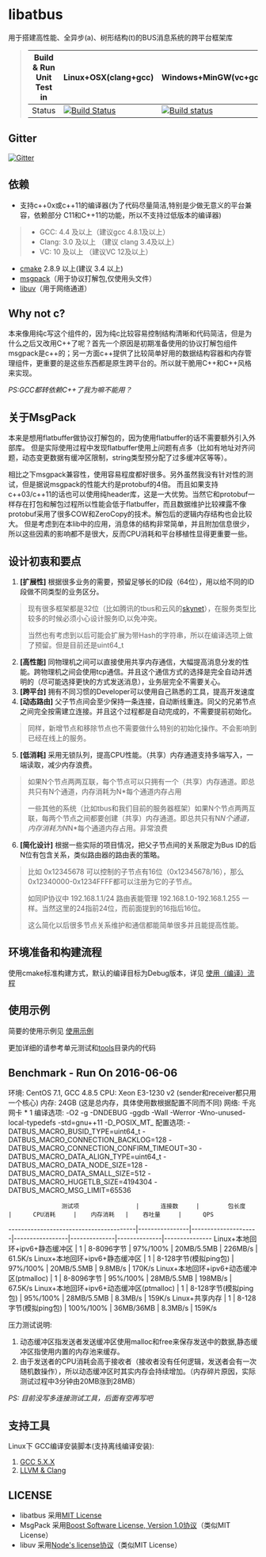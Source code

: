 libatbus
========

用于搭建高性能、全异步(a)、树形结构(t)的BUS消息系统的跨平台框架库

> Build & Run Unit Test in |  Linux+OSX(clang+gcc) | Windows+MinGW(vc+gcc) |
> -------------------------|--------|---------|
> Status |  [![Build Status](https://travis-ci.org/atframework/libatbus.svg?branch=master)](https://travis-ci.org/atframework/libatbus) | [![Build status](https://ci.appveyor.com/api/projects/status/v2ufe4xuwbc6gjlf/branch/master?svg=true)](https://ci.appveyor.com/project/owt5008137/libatbus-k408k/branch/master) |
>

Gitter
------
[![Gitter](https://badges.gitter.im/owt5008137/libatbus.svg)](https://gitter.im/owt5008137/libatbus?utm_source=badge&utm_medium=badge&utm_campaign=pr-badge)

依赖
------

+ 支持c++0x或c++11的编译器(为了代码尽量简洁,特别是少做无意义的平台兼容，依赖部分 C11和C++11的功能，所以不支持过低版本的编译器)
> + GCC: 4.4 及以上（建议gcc 4.8.1及以上）
> + Clang: 3.0 及以上 （建议 clang 3.4及以上）
> + VC: 10 及以上 （建议VC 12及以上）

+ [cmake](https://cmake.org/download/) 2.8.9 以上(建议 3.4 以上)
+ [msgpack](https://github.com/msgpack/msgpack-c)（用于协议打解包,仅使用头文件）
+ [libuv](http://libuv.org/)（用于网络通道）


Why not c?
------
本来像用纯c写这个组件的，因为纯c比较容易控制结构清晰和代码简洁，但是为什么之后又改用C++了呢？首先一个原因是初期准备使用的协议打解包组件msgpack是c++的；另一方面c++提供了比较简单好用的数据结构容器和内存管理组件，更重要的是这些东西都是原生跨平台的。所以就干脆用C++和C++风格来实现。

*PS:GCC都转依赖C++了我为嘛不能用？*

关于MsgPack
------
本来是想用flatbuffer做协议打解包的，因为使用flatbuffer的话不需要额外引入外部库。
但是实际使用过程中发现flatbuffer使用上问题有点多（比如有地址对齐问题，动态变更数据有缓冲区限制，string类型预分配了过多缓冲区等等）。

相比之下msgpack兼容性，使用容易程度都好很多。另外虽然我没有针对性的测试，但是据说msgpack的性能大约是protobuf的4倍。
而且如果支持c++03/c++11的话也可以使用纯header库，这是一大优势。当然它和protobuf一样存在打包和解包过程所以性能会低于flatbuffer，而且数据维护比较裸露不像protobuf采用了很多COW和ZeroCopy的技术。解包后的逻辑内存结构也会比较大。
但是考虑到在本lib中的应用，消息体的结构非常简单，并且附加信息很少，所以这些因素的影响都不是很大，反而CPU消耗和平台移植性显得更重要一些。

设计初衷和要点
------

1. **[扩展性]** 根据很多业务的需要，预留足够长的ID段（64位），用以给不同的ID段做不同类型的业务区分。
> 现有很多框架都是32位（比如腾讯的tbus和云风的[skynet](https://github.com/cloudwu/skynet)），在服务类型比较多的时候必须小心设计服务ID,以免冲突。
> 
> 当然也有考虑到以后可能会扩展为带Hash的字符串，所以在编译选项上做了预留。但是目前还是uint64_t

2. **[高性能]** 同物理机之间可以直接使用共享内存通信，大幅提高消息分发的性能。跨物理机之间会使用tcp通信。并且这个通信方式的选择是完全自动并透明的（尽可能选择更快的方式发送消息），业务层完全不需要关心。
3. **[跨平台]** 拥有不同习惯的Developer可以使用自己熟悉的工具，提高开发速度
4. **[动态路由]** 父子节点间会至少保持一条连接，自动断线重连。同父的兄弟节点之间完全按需建立连接。并且这个过程都是自动完成的，不需要提前初始化。
> 同样，新增节点和移除节点也不需要做什么特别的初始化操作。不会影响到已经在线上的服务。

5. **[低消耗]** 采用无锁队列，提高CPU性能。（共享）内存通道支持多端写入，一端读取，减少内存浪费。
> 如果N个节点两两互联，每个节点可以只拥有一个（共享）内存通道。即总共只有N个通道，内存消耗为N*每个通道内存占用
> 
> 一些其他的系统（比如tbus和我们目前的服务器框架）如果N个节点两两互联，每两个节点之间都要创建（共享）内存通道。即总共只有N*N个通道，内存消耗为N*N*每个通道内存占用。非常浪费

6. **[简化设计]** 根据一些实际的项目情况，把父子节点间的关系限定为Bus ID的后N位有包含关系，类似路由器的路由表的策略。
> 比如 0x12345678 可以控制的子节点有16位（0x12345678/16），那么0x12340000-0x1234FFFF都可以注册为它的子节点。
> 
> 如同IP协议中 192.168.1.1/24 路由表能管理 192.168.1.0-192.168.1.255 一样。当然这里的24指前24位，而前面提到的16指后16位。
> 
> 这么简化以后很多节点关系维护和通信都能简单很多并且能提高性能。

环境准备和构建流程
------
使用cmake标准构建方式，默认的编译目标为Debug版本，详见 [使用（编译）流程](doc/Build.md)

使用示例
------
简要的使用示例见 [使用示例](doc/Usage.md)

更加详细的请参考单元测试和[tools](tools)目录内的代码


Benchmark - Run On 2016-06-06
------
环境: CentOS 7.1, GCC 4.8.5
CPU: Xeon E3-1230 v2 (sender和receiver都只用一个核心)
内存: 24GB (这是总内存，具体使用数根据配置不同而不同)
网络: 千兆网卡 * 1
编译选项: -O2 -g -DNDEBUG -ggdb -Wall -Werror -Wno-unused-local-typedefs -std=gnu++11 -D_POSIX_MT_
配置选项: -DATBUS_MACRO_BUSID_TYPE=uint64_t -DATBUS_MACRO_CONNECTION_BACKLOG=128 -DATBUS_MACRO_CONNECTION_CONFIRM_TIMEOUT=30 -DATBUS_MACRO_DATA_ALIGN_TYPE=uint64_t -DATBUS_MACRO_DATA_NODE_SIZE=128 -DATBUS_MACRO_DATA_SMALL_SIZE=512 -DATBUS_MACRO_HUGETLB_SIZE=4194304 -DATBUS_MACRO_MSG_LIMIT=65536


                   测试项                |      连接数     |        包长度        |      CPU消耗     |    内存消耗   |    吞吐量     |      QPS
----------------------------------------|----------------|---------------------|-----------------|--------------|--------------|---------------
Linux+本地回环+ipv6+静态缓冲区             |         1      |      8-8096字节      |     97%/100%    |   20MB/5.5MB |    226MB/s   |    61.5K/s
Linux+本地回环+ipv6+静态缓冲区             |         1      | 8-128字节(模拟ping包) |     97%/100%    |   20MB/5.5MB |    9.8MB/s   |     170K/s
Linux+本地回环+ipv6+动态缓冲区(ptmalloc)   |         1      |      8-8096字节      |     95%/100%    |   28MB/5.5MB |    198MB/s   |    67.5K/s
Linux+本地回环+ipv6+动态缓冲区(ptmalloc)   |         1      | 8-128字节(模拟ping包) |     95%/100%    |   28MB/5.5MB |    8.3MB/s   |     159K/s
Linux+共享内存                           |         1      | 8-128字节(模拟ping包) |     100%/100%    |   36MB/36MB |    8.3MB/s   |     159K/s


压力测试说明:

1. 动态缓冲区指发送者发送缓冲区使用malloc和free来保存发送中的数据,静态缓冲区指使用内置的内存池来缓存。
2. 由于发送者的CPU消耗会高于接收者（接收者没有任何逻辑，发送者会有一次随机数操作），所以动态缓冲区时其实内存会持续增加。（内存碎片原因，实际测试过程中3分钟由20MB涨到28MB）

*PS: 目前没写多连接测试工具，后面有空再写吧*

支持工具
------
Linux下 GCC编译安装脚本(支持离线编译安装):

1. [GCC 5.X.X](https://github.com/owent-utils/bash-shell/tree/master/GCC%20Installer/gcc-5)
2. [LLVM & Clang](https://github.com/owent-utils/bash-shell/tree/master/LLVM%26Clang%20Installer)

LICENSE
------
+ libatbus 采用[MIT License](LICENSE)
+ MsgPack 采用[Boost Software License, Version 1.0协议](BOOST_LICENSE_1_0.txt)（类似MIT License）
+ libuv 采用[Node's license协议](NODE_S_LICENSE)（类似MIT License）